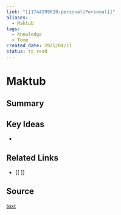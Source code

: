 ```yaml
---
link: "[[1744299820-personal|Personal]]"
aliases:
  - Maktub
tags:
  - Knowledge
  - Tome
created_date: 2025/04/11
status: to read
---
```

# Maktub

## Summary


## Key Ideas
- 

## Related Links
- [[ ]]

## Source
[text](url) 

